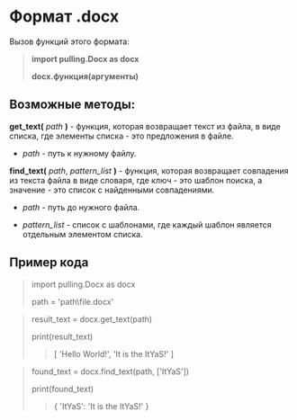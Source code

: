 # Формат .docx
Вызов функций этого формата:

> **import pulling.Docx as docx**
>
> **docx.функция(аргументы)**
## Возможные методы:
**get_text(** *path* **)** - функция, которая возвращает текст из файла, в виде списка, где элементы списка - это предложения в файле.

 - *path* - путь к нужному файлу.


**find_text(** *path*, *pattern_list* **)** - функция, которая возвращает совпадения из текста файла в виде словаря, где ключ - это шаблон поиска, а значение - это список с найденными совпадениями.

 - *path* - путь до нужного файла.

 - *pattern_list* - список с шаблонами, где каждый шаблон является отдельным элементом списка.
## Пример кода
>  import pulling.Docx as docx
> 
> path = 'path\\file.docx'

> result_text = docx.get_text(path)
> 
> print(result_text)
>> [ 'Hello World!', 'It is the ItYaS!' ]

> found_text = docx.find_text(path, ['ItYaS'])
> 
> print(found_text)
>> { 'ItYaS': 'It is the ItYaS!' }